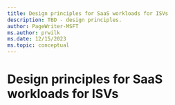 ```yaml
---
title: Design principles for SaaS workloads for ISVs
description: TBD - design principles.
author: PageWriter-MSFT
ms.author: prwilk
ms.date: 12/15/2023
ms.topic: conceptual
---
```


# Design principles for SaaS workloads for ISVs